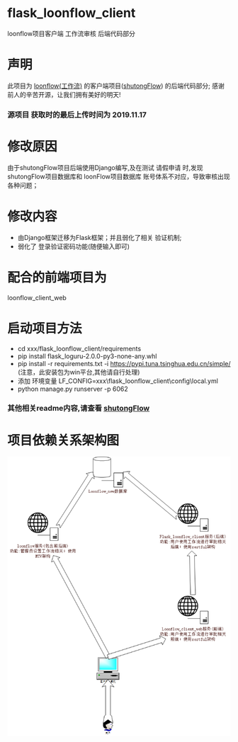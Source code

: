 # flask_loonflow_client
loonflow项目客户端 工作流审核 后端代码部分

# 声明
此项目为 [loonflow(工作流)](https://github.com/blackholll/loonflow) 的客户端项目([shutongFlow](https://github.com/youshutong2080/shutongFlow)) 的后端代码部分;
感谢 前人的辛苦开源，让我们拥有美好的明天!

### 源项目 获取时的最后上传时间为 2019.11.17

# 修改原因
由于shutongFlow项目后端使用Django编写,及在测试 请假申请 时,发现 shutongFlow项目数据库和 loonFlow项目数据库 账号体系不对应，导致审核出现各种问题；

# 修改内容
* 由Django框架迁移为Flask框架；并且弱化了相关 验证机制;
* 弱化了 登录验证密码功能(随便输入即可)

# 配合的前端项目为
loonflow_client_web

# 启动项目方法
* cd xxx/flask_loonflow_client/requirements
* pip install flask_loguru-2.0.0-py3-none-any.whl
* pip install -r requirements.txt -i https://pypi.tuna.tsinghua.edu.cn/simple/  (注意，此安装包为win平台,其他请自行处理)
* 添加 环境变量 LF_CONFIG=xxx\flask_loonflow_client\config\local.yml
* python manage.py runserver -p 6062

### 其他相关readme内容,请查看 [shutongFlow](https://github.com/youshutong2080/shutongFlow)

# 项目依赖关系架构图
 ![项目依赖关系架构图](./requirements/loonflow.png)
